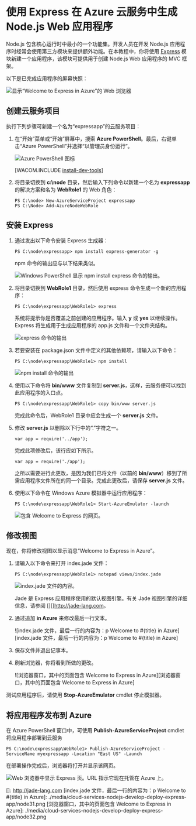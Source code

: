 <properties linkid="dev-nodejs-basic-web-app-with-express" urlDisplayName="Web App with Express" pageTitle="使用 Express 在 Azure 云服务中生成 Node.js Web 应用程序" metaKeywords="Azure Node.js hello world tutorial, Azure Node.js hello world, Azure Node.js Getting Started tutorial, Azure Node.js tutorial, Azure Node.js Express tutorial" description="An tutorial that builds on the cloud service tutorial, and demonstrates how to use the Express module." metaCanonical="" services="cloud-services" documentationCenter="Node.js" title="Build a Node.js web application using Express on an Azure Cloud Service" authors="larryfr" solutions="" manager="" editor="" />

# 使用 Express 在 Azure 云服务中生成 Node.js Web 应用程序

Node.js 包含核心运行时中最小的一个功能集。开发人员在开发 Node.js 应用程序时经常会使用第三方模块来提供额外功能。在本教程中，你将使用 [Express][Express] 模块新建一个应用程序，该模块可提供用于创建 Node.js Web 应用程序的 MVC 框架。

以下是已完成应用程序的屏幕快照：

![显示“Welcome to Express in Azure”的 Web 浏览器][显示“Welcome to Express in Azure”的 Web 浏览器]

## 创建云服务项目

执行下列步骤可新建一个名为“expressapp”的云服务项目：

1.  在“开始”菜单或“开始”屏幕中，搜索 **Azure PowerShell**。最后，右键单击“Azure PowerShell”并选择“以管理员身份运行”。

    ![Azure PowerShell 图标][Azure PowerShell 图标]

    [WACOM.INCLUDE [install-dev-tools][install-dev-tools]]

2.  将目录切换到 **c:\\node** 目录，然后输入下列命令以新建一个名为 **expressapp** 的解决方案和名为 **WebRole1** 的 Web 角色：

        PS C:\node> New-AzureServiceProject expressapp
        PS C:\Node> Add-AzureNodeWebRole

## 安装 Express

1.  通过发出以下命令安装 Express 生成器：

        PS C:\node\expressapp> npm install express-generator -g

    npm 命令的输出应与以下结果类似。

    ![Windows PowerShell 显示 npm install express 命令的输出。][Windows PowerShell 显示 npm install express 命令的输出。]

2.  将目录切换到 **WebRole1** 目录，然后使用 express 命令生成一个新的应用程序：

        PS C:\node\expressapp\WebRole1> express

    系统将提示你是否覆盖之前创建的应用程序。输入 **y** 或 **yes** 以继续操作。Express 将生成用于生成应用程序的 app.js 文件和一个文件夹结构。

    ![express 命令的输出][express 命令的输出]

3.  若要安装在 package.json 文件中定义的其他依赖项，请输入以下命令：

        PS C:\node\expressapp\WebRole1> npm install

    ![npm install 命令的输出][npm install 命令的输出]

4.  使用以下命令将 **bin/www** 文件复制到 **server.js**，这样，云服务便可以找到此应用程序的入口点。

        PS C:\node\expressapp\WebRole1> copy bin/www server.js

    完成此命令后，WebRole1 目录中应会生成一个 **server.js** 文件。

5.  修改 **server.js** 以删除以下行中的“.”字符之一。

        var app = require('../app');

    完成此项修改后，该行应如下所示。

        var app = require('./app');

    之所以需要进行此更改，是因为我们已将文件（以前的 **bin/www**）移到了所需应用程序文件所在的同一个目录。完成此更改后，请保存 **server.js** 文件。

6.  使用以下命令在 Windows Azure 模拟器中运行应用程序：

        PS C:\node\expressapp\WebRole1> Start-AzureEmulator -launch

    ![包含 Welcome to Express 的网页。][包含 Welcome to Express 的网页。]

## 修改视图

现在，你将修改视图以显示消息“Welcome to Express in Azure”。

1.  请输入以下命令来打开 index.jade 文件：

        PS C:\node\expressapp\WebRole1> notepad views/index.jade

    ![index.jade 文件的内容。][index.jade 文件的内容。]

    Jade 是 Express 应用程序使用的默认视图引擎。有关 Jade 视图引擎的详细信息，请参阅 [][]<http://jade-lang.com></a>。

2.  通过追加 **in Azure** 来修改最后一行文本。

    ![index.jade 文件，最后一行的内容为：p Welcome to \#{title} in Azure][index.jade 文件，最后一行的内容为：p Welcome to \#{title} in Azure]

3.  保存文件并退出记事本。

4.  刷新浏览器，你将看到所做的更改。

    ![浏览器窗口，其中的页面包含 Welcome to Express in Azure][浏览器窗口，其中的页面包含 Welcome to Express in Azure]

测试应用程序后，请使用 **Stop-AzureEmulator** cmdlet 停止模拟器。

## 将应用程序发布到 Azure

在 Azure PowerShell 窗口中，可使用 **Publish-AzureServiceProject** cmdlet 将应用程序部署到云服务

    PS C:\node\expressapp\WebRole1> Publish-AzureServiceProject -ServiceName myexpressapp -Location "East US" -Launch

在部署操作完成后，浏览器将打开并显示该网页。

![Web 浏览器中显示 Express 页。URL 指示它现在托管在 Azure 上。][显示“Welcome to Express in Azure”的 Web 浏览器]

  [Express]: http://expressjs.com/
  [显示“Welcome to Express in Azure”的 Web 浏览器]: ./media/cloud-services-nodejs-develop-deploy-express-app/node36.png
  [Azure PowerShell 图标]: ./media/cloud-services-nodejs-develop-deploy-express-app/azure-powershell-start.png
  [install-dev-tools]: ../includes/install-dev-tools.md
  [Windows PowerShell 显示 npm install express 命令的输出。]: ./media/cloud-services-nodejs-develop-deploy-express-app/express-g.png
  [express 命令的输出]: ./media/cloud-services-nodejs-develop-deploy-express-app/node23.png
  [npm install 命令的输出]: ./media/cloud-services-nodejs-develop-deploy-express-app/node26.png
  [包含 Welcome to Express 的网页。]: ./media/cloud-services-nodejs-develop-deploy-express-app/node28.png
  [index.jade 文件的内容。]: ./media/cloud-services-nodejs-develop-deploy-express-app/getting-started-19.png
  []: http://jade-lang.com
  [index.jade 文件，最后一行的内容为：p Welcome to \#{title} in Azure]: ./media/cloud-services-nodejs-develop-deploy-express-app/node31.png
  [浏览器窗口，其中的页面包含 Welcome to Express in Azure]: ./media/cloud-services-nodejs-develop-deploy-express-app/node32.png
